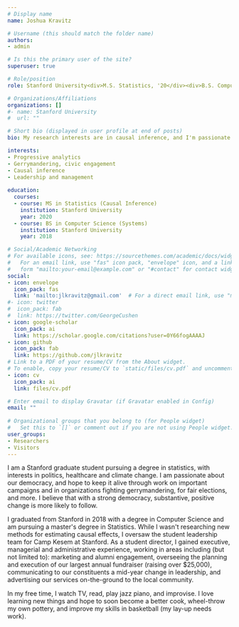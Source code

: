 ```yaml
---
# Display name
name: Joshua Kravitz

# Username (this should match the folder name)
authors:
- admin

# Is this the primary user of the site?
superuser: true

# Role/position
role: Stanford University<div>M.S. Statistics, '20</div><div>B.S. Computer Science, '18</div>

# Organizations/Affiliations
organizations: []
#- name: Stanford University
#  url: ""

# Short bio (displayed in user profile at end of posts)
bio: My research interests are in causal inference, and I'm passionate about using analytics to support progressive causes.

interests:
- Progressive analytics
- Gerrymandering, civic engagement
- Causal inference
- Leadership and management
  
education:
  courses:
  - course: MS in Statistics (Causal Inference)
    institution: Stanford University
    year: 2020
  - course: BS in Computer Science (Systems)
    institution: Stanford University
    year: 2018

# Social/Academic Networking
# For available icons, see: https://sourcethemes.com/academic/docs/widgets/#icons
#   For an email link, use "fas" icon pack, "envelope" icon, and a link in the
#   form "mailto:your-email@example.com" or "#contact" for contact widget.
social:
- icon: envelope
  icon_pack: fas
  link: 'mailto:jlkravitz@gmail.com'  # For a direct email link, use "mailto:test@example.org".
#- icon: twitter
#  icon_pack: fab
#  link: https://twitter.com/GeorgeCushen
- icon: google-scholar
  icon_pack: ai
  link: https://scholar.google.com/citations?user=0Y66fogAAAAJ
- icon: github
  icon_pack: fab
  link: https://github.com/jlkravitz
# Link to a PDF of your resume/CV from the About widget.
# To enable, copy your resume/CV to `static/files/cv.pdf` and uncomment the lines below.  
- icon: cv
  icon_pack: ai
  link: files/cv.pdf

# Enter email to display Gravatar (if Gravatar enabled in Config)
email: ""
  
# Organizational groups that you belong to (for People widget)
#   Set this to `[]` or comment out if you are not using People widget.  
user_groups:
- Researchers
- Visitors
---
```


I am a Stanford graduate student pursuing a degree in statistics, with interests in politics, healthcare and climate change. I am passionate about our democracy, and hope to keep it alive through work on important campaigns and in organizations fighting gerrymandering, for fair elections, and more. I believe that with a strong democracy, substantive, positive change is more likely to follow.

I graduated from Stanford in 2018 with a degree in Computer Science and am pursuing a master's degree in Statistics. While I wasn't researching new methods for estimating causal effects, I oversaw the student leadership team for Camp Kesem at Stanford. As a student director, I gained executive, managerial and administrative experience, working in areas including (but not limited to): marketing and alumni engagement, overseeing the planning and execution of our largest annual fundraiser (raising over $25,000), communicating to our constituents a mid-year change in leadership, and advertising our services on-the-ground to the local community.

In my free time, I watch TV, read, play jazz piano, and improvise. I love learning new things and hope to soon become a better cook, wheel-throw my own pottery, and improve my skills in basketball (my lay-up needs work).
